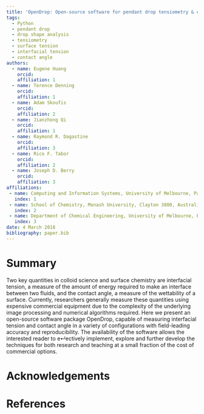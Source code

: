 ```yaml
---
title: 'OpenDrop: Open-source software for pendant drop tensiometry & contact angle measurements'
tags:
  - Python
  - pendant drop
  - drop shape analysis
  - tensiometry
  - surface tension
  - interfacial tension
  - contact angle
authors:
  - name: Eugene Huang
    orcid: 
    affiliation: 1
  - name: Terence Denning
    orcid: 
    affiliation: 1
  - name: Adam Skoufis
    orcid: 
    affiliation: 2
  - name: Jianzhong Qi
    orcid: 
    affiliation: 1
  - name: Raymond R. Dagastine
    orcid: 
    affiliation: 3
  - name: Rico F. Tabor
    orcid: 
    affiliation: 2
  - name: Joseph D. Berry
    orcid: 
    affiliation: 3
affiliations:
 - name: Computing and Information Systems, University of Melbourne, Parkville 3010, Australia
   index: 1
 - name: School of Chemistry, Monash University, Clayton 3800, Australia
   index: 2
 - name: Department of Chemical Engineering, University of Melbourne, Parkville 3010, Australia
   index: 3
date: 4 March 2018
bibliography: paper.bib
---
```


# Summary
Two key quantities in colloid science and surface chemistry are interfacial tension, a measure of the amount of energy required to make an interface between two fluids, and the contact angle, a measure of the wettability of a surface. Currently, researchers generally measure these quantities using expensive commercial equipment due to the complexity of the underlying image processing and numerical algorithms required. Here we present an open-source software package OpenDrop, capable of measuring interfacial tension and contact angle in a variety of configurations with field-leading accuracy and reproducibility. The availability of the software allows the interested reader to e↵ectively implement, explore and further develop the techniques for both research and teaching at a small fraction of the cost of commercial options.

# Acknowledgements



# References
